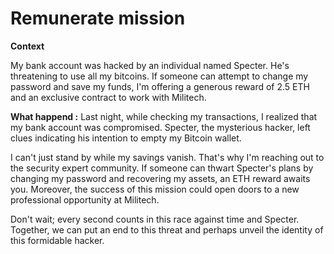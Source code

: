 #  Remunerate mission 

**Context**

My bank account was hacked by an individual named Specter. He's threatening to use all my bitcoins. If someone can attempt to change my password and save my funds, I'm offering a generous reward of 2.5 ETH and an exclusive contract to work with Militech. 

**What happend :**
Last night, while checking my transactions, I realized that my bank account was compromised. Specter, the mysterious hacker, left clues indicating his intention to empty my Bitcoin wallet. 

I can't just stand by while my savings vanish. That's why I'm reaching out to the security expert community. If someone can thwart Specter's plans by changing my password and recovering my assets, an ETH reward awaits you. Moreover, the success of this mission could open doors to a new professional opportunity at Militech. 

Don't wait; every second counts in this race against time and Specter. Together, we can put an end to this threat and perhaps unveil the identity of this formidable hacker. 

